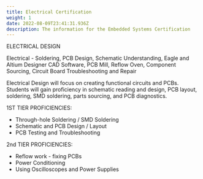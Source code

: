 ```yaml
---
title: Electrical Certification
weight: 1
date: 2022-08-09T23:41:31.936Z
description: The information for the Embedded Systems Certification
---
```

<!--StartFragment-->

ELECTRICAL DESIGN

Electrical - Soldering, PCB Design, Schematic Understanding, Eagle and Altium Designer CAD Software, PCB Mill, Reflow Oven, Component Sourcing, Circuit Board Troubleshooting and Repair

Electrical Design will focus on creating functional circuits and PCBs. Students will gain proficiency in schematic reading and design, PCB layout, soldering, SMD soldering, parts sourcing, and PCB diagnostics. 

1ST TIER PROFICIENCIES:

* Through-hole Soldering / SMD Soldering
* Schematic and PCB Design / Layout
* PCB Testing and Troubleshooting

2nd TIER PROFICIENCIES:

* Reflow work - fixing PCBs
* Power Conditioning
* Using Oscilloscopes and Power Supplies

<!--EndFragment-->